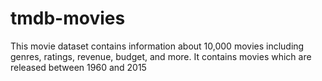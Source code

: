 # tmdb-movies
This movie dataset contains information about 10,000 movies including genres, ratings, revenue, budget, and more. It contains movies which are released between 1960 and 2015
